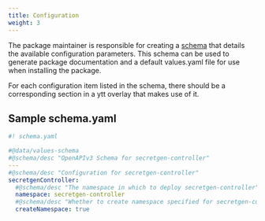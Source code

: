 ```yaml
---
title: Configuration
weight: 3
---
```


The package maintainer is responsible for creating a [schema](https://carvel.dev/ytt/docs/latest/how-to-write-schema/) that details the available configuration parameters. This schema can be used to generate package documentation and a default values.yaml file for use when installing the package.

For each configuration item listed in the schema, there should be a corresponding section in a ytt overlay that makes use of it.

## Sample schema.yaml

```yaml
#! schema.yaml

#@data/values-schema
#@schema/desc "OpenAPIv3 Schema for secretgen-controller"
---
#@schema/desc "Configuration for secretgen-controller"
secretgenController:
  #@schema/desc "The namespace in which to deploy secretgen-controller"
  namespace: secretgen-controller
  #@schema/desc "Whether to create namespace specified for secretgen-controller"
  createNamespace: true
```